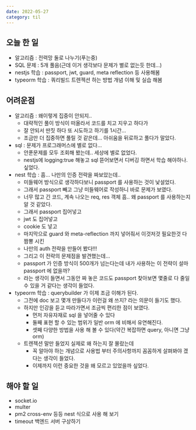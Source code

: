 ```yaml
---
date: 2022-05-27
category: til
---
```


## 오늘 한 일

- 알고리즘 : 전력망 둘로 나누기(푸는중)
- SQL 문제 : 5개 풀음(근데 이거 생각보다 문제가 별로 없는듯 한데...)
- nestjs 학습 : passport, jwt, guard, meta reflection 등 사용해봄
- typeorm 학습 : 쿼리빌드 트렌젝션 하는 방법 개념 이해 및 실습 해봄

## 어려운점

- 알고리즘 : 왜이렇게 집중이 안되지..
  - 대략적인 풀이 방식이 떠올라서 코드를 치고 지우고 하다가
  - 잘 안되서 딴짓 하다 또 시도하고 하기를 1시간...
  - 조금만 더 집중하면 풀릴 것 같은데... 아쉬움을 뒤로하고 풀다가 말았다.
- sql : 문제가 프로그래머스에 별로 없다...
  - 안푼문제를 모두 조회해 봤는데.. 세상에 별로 없었다.
  - nestjs에 logging:true 해놓고 sql 뜯어보면서 디버깅 하면서 학습 해야하나. 싶었다.
- nest 학습 : 흠... 나만의 인증 전략을 짜보았는데..
  - 미들웨어 방식으로 생각하다보니 passport 를 사용하는 것이 낯설었다.
  - 그래서 passport 빼고 그냥 미들웨어로 작성하니 바로 문제가 보였다.
  - 너무 많고 긴 코드, 계속 나오는 req, res 객체 흠.. 왜 passport 를 사용하는지 알 것 같았다.
  - 그래서 passport 집어넣고
  - jwt 도 집어넣고
  - cookie 도 넣고
  - 마지막으로 guard 와 meta-reflection 까지 넣어줘서 이것저것 필요한것 다 짬뽕 시킨
  - 나만의 auth 전략을 만들어 봤다!!!
  - 그리고 이 전략의 문제점을 발견했는데...
  - passport 가 인증 방식이 500개가 넘는다는데 내가 사용하는 이 전략이 설마 passport 에 없을까?
  - 라는 생각이 들면서 그동안 짜 놓은 코드도 passport 찾아보면 몇줄로 다 줄일 수 있을 거 같다는 생각이 들었다.
- typeorm 학습 : querybuilder 가 이제 조금 이해가 된다.
  - 그전에 doc 보고 몇개 만들다가 이런걸 왜 쓰지? 라는 의문이 들기도 했다.
  - 하지만 인강을 듣고 따라가면서 조금씩 편리한 점이 보였다.
    - 먼저 자유자재로 sql 을 넣어줄 수 있다
    - 둘째 표현 할 수 있는 범위가 일반 orm 에 비해서 유연해진다.
    - 셋째 다양한 방법을 사용 해 볼 수 있다(약간 복잡하면 query, 아니면 그냥 orm)
  - 트렌젝션 말만 들었지 실제로 왜 하는지 잘 몰랐는데
    - 꼭 알아야 하는 개념으로 사용법 부터 주의사항까지 꼼꼼하게 살펴봐야 겠다는 생각이 들었다.
    - 이제까지 이런 중요한 것을 왜 모르고 있었을까 싶었다.

## 해야 할 일

- socket.io
- multer
- pm2 cross-env 등등 nest 식으로 사용 해 보기
- timeout 백엔드 서버 구상하기
